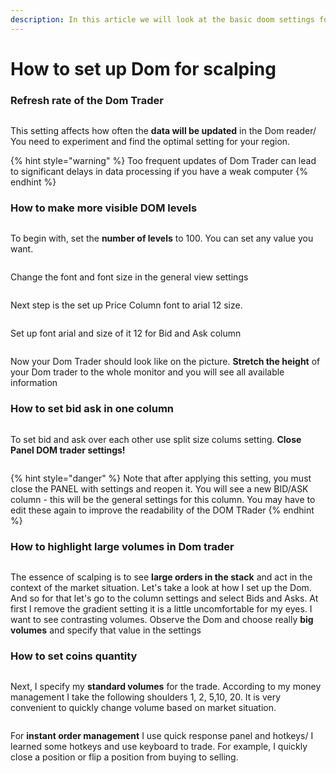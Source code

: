 ```yaml
---
description: In this article we will look at the basic doom settings for scalping
---
```


# How to set up Dom for scalping

### Refresh rate of the Dom Trader

<figure><img src="../../.gitbook/assets/image (20).png" alt=""><figcaption></figcaption></figure>

This setting affects how often the **data will be updated** in the Dom reader/ You need to experiment and find the optimal setting for your region.

{% hint style="warning" %}
Too frequent updates of Dom Trader can lead to significant delays in data processing if you have a weak computer
{% endhint %}

### How to make more visible DOM levels

<figure><img src="../../.gitbook/assets/image (21).png" alt=""><figcaption></figcaption></figure>

To begin with, set the **number of levels** to 100. You can set any value you want.

<figure><img src="../../.gitbook/assets/image (22).png" alt=""><figcaption></figcaption></figure>

Change the font and font size in the general view settings

<figure><img src="../../.gitbook/assets/image (23).png" alt=""><figcaption></figcaption></figure>

Next step is the set up Price Column font to arial 12 size.

<figure><img src="../../.gitbook/assets/image (24).png" alt=""><figcaption></figcaption></figure>

Set up font arial and size of it 12 for Bid and Ask column

<figure><img src="../../.gitbook/assets/image (25).png" alt=""><figcaption></figcaption></figure>

Now your Dom Trader should look like on the picture. **Stretch the height** of your Dom trader to the whole monitor and you will see all available information

### How to set bid ask in one column

<figure><img src="../../.gitbook/assets/image (26).png" alt=""><figcaption></figcaption></figure>

To set bid and ask over each other use split size colums setting. **Close Panel DOM trader settings!**

<figure><img src="../../.gitbook/assets/image (27).png" alt=""><figcaption></figcaption></figure>

{% hint style="danger" %}
Note that after applying this setting, you must close the PANEL with settings and reopen it. You will see a new BID/ASK column - this will be the general settings for this column. You may have to edit these again to improve the readability of the DOM TRader
{% endhint %}

### How to highlight large volumes in Dom trader

<figure><img src="../../.gitbook/assets/image (28).png" alt=""><figcaption></figcaption></figure>

The essence of scalping is to see **large orders in the stack** and act in the context of the market situation. Let's take a look at how I set up the Dom. And so for that let's go to the column settings and select Bids and Asks. At first I remove the gradient setting it is a little uncomfortable for my eyes.  I want to see contrasting volumes. Observe the Dom and choose really **big volumes** and specify that value in the settings

### How to set coins quantity

<figure><img src="../../.gitbook/assets/image (29).png" alt=""><figcaption></figcaption></figure>

Next, I specify my **standard volumes** for the trade. According to my money management I take the following shoulders 1, 2, 5,10, 20. It is very convenient to quickly change volume based on market situation.

<figure><img src="../../.gitbook/assets/image (30).png" alt=""><figcaption></figcaption></figure>

For **instant order management** I use quick response panel and hotkeys/ I learned some hotkeys and use keyboard to trade. For example, I quickly close a position or flip a position from buying to selling.
